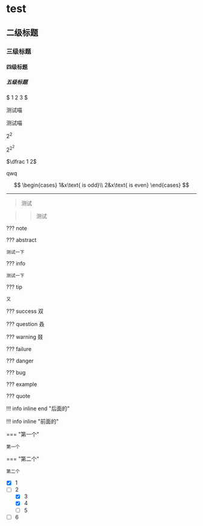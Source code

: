 # test
## 二级标题
### 三级标题
#### 四级标题
##### 五级标题

$ 1 2 3 $

测试喵

测试喵

$2^2$

$2^{2^2}$

$\dfrac 1 2$

$\text{qwq}$

$$
\begin{cases}
1&x\text{ is  odd}\\
2&x\text{ is even}
\end{cases}
$$

---



> 测试

> > 测试



??? note

??? abstract

    测试一下

??? info

    测试一下

??? tip
    
    又

??? success
    双
    
??? question
    叒

??? warning
    叕

??? failure

??? danger

??? bug

??? example

??? quote

!!! info inline end "后面的"

!!! info inline "前面的"
    
    
    
=== "第一个"

    第一个

=== "第二个"

    第二个

- [x] 1
- [ ] 2
    * [x] 3
    * [x] 4
    * [ ] 5
- [ ] 6